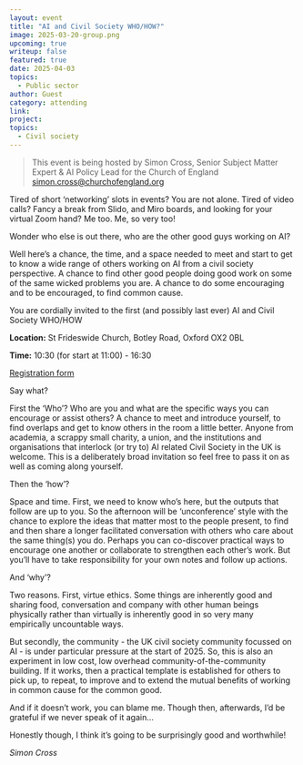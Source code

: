 ```yaml
---
layout: event
title: "AI and Civil Society WHO/HOW?"
image: 2025-03-20-group.png
upcoming: true
writeup: false
featured: true
date: 2025-04-03
topics:
  - Public sector
author: Guest
category: attending
link: 
project: 
topics:
  - Civil society
---
```


> This event is being hosted by Simon Cross, Senior Subject Matter Expert & AI Policy Lead for the Church of England [simon.cross@churchofengland.org](mailto:simon.cross@churchofengland.org)

Tired of short ‘networking’ slots in events? You are not alone. Tired of video calls? Fancy a break from Slido, and Miro boards, and looking for your virtual Zoom hand? Me too. Me, so very too! 

Wonder who else is out there, who are the other good guys working on AI? 

Well here’s a chance, the time, and a space needed to meet and start to get to know a wide range of others working on AI from a civil society perspective. A chance to find other good people doing good work on some of the same wicked problems you are. A chance to do some encouraging and to be encouraged, to find common cause.

You are cordially invited to the first (and possibly last ever) AI and Civil Society WHO/HOW

<!--more-->

**Location:** St Frideswide Church, Botley Road, Oxford OX2 0BL

**Time:** 10:30 (for start at 11:00) - 16:30

[Registration form](https://eur01.safelinks.protection.outlook.com/?url=https%3A%2F%2Fdocs.google.com%2Fforms%2Fd%2F1X4JjhCa4Bs9jLTSIJy9NLaJWOHJvvFoMdT2wKxqsCeg%2Fedit&data=05%7C02%7CSimon.Cross%40oxford.anglican.org%7C63771fb7296d4ff5d87708dd4211b0ae%7C89fc0848423a41d790a1784e916fbcc4%7C0%7C0%7C638739365942466744%7CUnknown%7CTWFpbGZsb3d8eyJFbXB0eU1hcGkiOnRydWUsIlYiOiIwLjAuMDAwMCIsIlAiOiJXaW4zMiIsIkFOIjoiTWFpbCIsIldUIjoyfQ%3D%3D%7C0%7C%7C%7C&sdata=95M3mjTGrfL7wklXbbit2zT7RCejhgfdxumlkISObAU%3D&reserved=0)

Say what?

First the ‘Who’? Who are you and what are the specific ways you can encourage or assist others? A chance to meet and introduce yourself, to find overlaps and get to know others in the room a little better. Anyone from academia, a scrappy small charity, a union, and the institutions and organisations that interlock (or try to) AI related Civil Society in the UK is welcome. This is a deliberately broad invitation so feel free to pass it on as well as coming along yourself.

Then the ‘how’?

Space and time. First, we need to know who’s here, but the outputs that follow are up to you.  So the afternoon will be ‘unconference’ style with the chance to explore the ideas that matter most to the people present, to find and then share a longer facilitated conversation with others who care about the same thing(s) you do. Perhaps you can co-discover practical ways to encourage one another or collaborate to strengthen each other’s work. But you’ll have to take responsibility for your own notes and follow up actions.

And ‘why’?

Two reasons. First, virtue ethics. Some things are inherently good and sharing food, conversation and company with other human beings physically rather than virtually is inherently good in so very many empirically uncountable ways.

But secondly, the community - the UK civil society community focussed on AI - is under particular pressure at the start of 2025. So, this is also an experiment in low cost, low overhead community-of-the-community building. If it works, then a practical template is established for others to pick up, to repeat, to improve and to extend the mutual benefits of working in common cause for the common good. 

And if it doesn’t work, you can blame me. Though then, afterwards, I’d be grateful if we never speak of it again…

Honestly though, I think it’s going to be surprisingly good and worthwhile!

_Simon Cross_